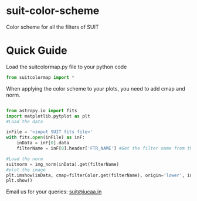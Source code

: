 # suit-color-scheme
Color scheme for all the filters of SUIT


# Quick Guide


Load the suitcolormap.py file to your python code

```python
from suitcolormap import *
```

When applying the color scheme to your plots, you need to add cmap and norm.

```python

from astropy.io import fits
import matplotlib.pytplot as plt
#Load the data

inFile = '<input SUIT fits file>'
with fits.open(inFile) as inF:
	inData = inF[0].data
	filterName = inF[0].header['FTR_NAME'] #Get the filter name from the headers

#Load the norm
suitnorm = img_norm(inData).get(filterName)
#plot the image
plt.imshow(inData, cmap=filterColor.get(filterName), origin='lower', interpolation='none', norm = suitnorm)
plt.show()
```
Email us for your queries: suit@iucaa.in
